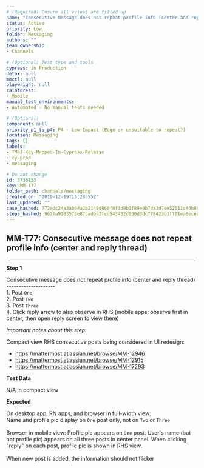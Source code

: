 ```yaml
---
# (Required) Ensure all values are filled up
name: "Consecutive message does not repeat profile info (center and reply thread)"
status: Active
priority: Low
folder: Messaging
authors: ""
team_ownership: 
- Channels

# (Optional) Test type and tools
cypress: in Production
detox: null
mmctl: null
playwright: null
rainforest: 
- Mobile
manual_test_environments: 
- Automated - No manual tests needed

# (Optional)
component: null
priority_p1_to_p4: P4 - Low-Impact (Edge or unsuitable to repeat?)
location: Messaging
tags: []
labels: 
- TM4J-Key-Mapped-In-Cypress-Release
- cy-prod
- messaging

# Do not change
id: 3736153
key: MM-T77
folder_path: channels/messaging
created_on: "2019-12-19T15:28:55Z"
last_updated: ""
case_hashed: 772adc24a3ab04a2b2145d860f8f3d9b1f89e9b7da3d7ee52511c44b8aebffb9ffbe40984dbec643a4ba2e720641bf2c
steps_hashed: 962fa9103573e87cadba3fcd543432d030d3dc778423b1f701ea6ece0593db35252a92edd000827ba887e6bf0ef02451
---
```


## MM-T77: Consecutive message does not repeat profile info (center and reply thread)

---

**Step 1**

Consecutive message does not repeat profile info (center and reply thread)\
\--------------------\
1\. Post `One`\
2\. Post `Two`\
3\. Post `Three`\
4\. Click reply arrow to also observe in RHS (mobile apps: observe first in center, then open reply screen to view there)

_Important notes about this step:_

Compact view RHS consecutive posts being considered in UI redesign:

- [](https://mattermost.atlassian.net/browse/MM-12946) <https://mattermost.atlassian.net/browse/MM-12946>
- [](https://mattermost.atlassian.net/browse/MM-12915) <https://mattermost.atlassian.net/browse/MM-12915>
- [](https://mattermost.atlassian.net/browse/MM-17293) <https://mattermost.atlassian.net/browse/MM-17293>

**Test Data**

N/A in compact view

**Expected**

On desktop app, RN apps, and browser in full-width view:\
Name and profile pic display on `One` post only, not on `Two` or `Three`\
\
Browser in mobile view: Profile pic appears on `One` post. User's name (but not profile pic) appears on all three posts in center panel. When clicking "reply" on each post, profile pic is shown in RHS view.\
\
When new post is added, the information should not flicker
